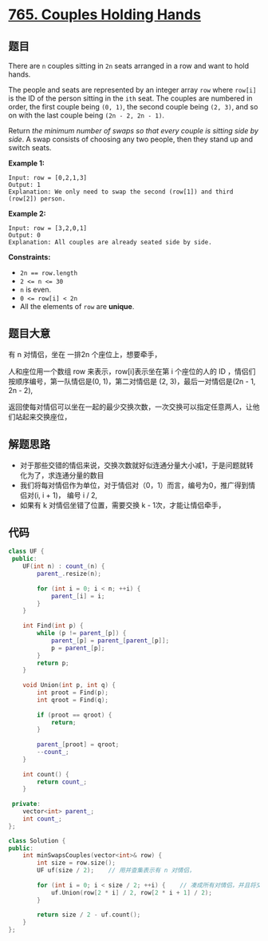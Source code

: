 # [765. Couples Holding Hands](https://leetcode.com/problems/couples-holding-hands/) 

## 题目

There are `n` couples sitting in `2n` seats arranged in a row and want to hold hands.

The people and seats are represented by an integer array `row` where `row[i]` is the ID of the person sitting in the `ith` seat. The couples are numbered in order, the first couple being `(0, 1)`, the second couple being `(2, 3)`, and so on with the last couple being `(2n - 2, 2n - 1)`.

Return *the minimum number of swaps so that every couple is sitting side by side*. A swap consists of choosing any two people, then they stand up and switch seats.

 

**Example 1:**

```
Input: row = [0,2,1,3]
Output: 1
Explanation: We only need to swap the second (row[1]) and third (row[2]) person.
```

**Example 2:**

```
Input: row = [3,2,0,1]
Output: 0
Explanation: All couples are already seated side by side.
```

 

**Constraints:**

- `2n == row.length`
- `2 <= n <= 30`
- `n` is even.
- `0 <= row[i] < 2n`
- All the elements of `row` are **unique**.

## 题目大意

有 n 对情侣，坐在 一排2n 个座位上，想要牵手，

人和座位用一个数组 row 来表示，row[i]表示坐在第 i 个座位的人的 ID ，情侣们按顺序编号，第一队情侣是(0, 1)，第二对情侣是 (2, 3)，最后一对情侣是(2n - 1, 2n - 2),

返回使每对情侣可以坐在一起的最少交换次数，一次交换可以指定任意两人，让他们站起来交换座位，

## 解题思路

* 对于那些交错的情侣来说，交换次数就好似连通分量大小减1，于是问题就转化为了，求连通分量的数目
* 我们将每对情侣作为单位，对于情侣对（0，1）而言，编号为0，推广得到情侣对(i, i + 1)， 编号 i / 2,
* 如果有 k 对情侣坐错了位置，需要交换 k - 1次，才能让情侣牵手，

## 代码

`````c++
class UF {
 public:
    UF(int n) : count_(n) {
        parent_.resize(n);
        
        for (int i = 0; i < n; ++i) {
            parent_[i] = i;
        }
    }
    
    int Find(int p) {
        while (p != parent_[p]) {
            parent_[p] = parent_[parent_[p]];
            p = parent_[p];
        }
        return p;
    }
    
    void Union(int p, int q) {
        int proot = Find(p);
        int qroot = Find(q);
        
        if (proot == qroot) {
            return;
        }
        
        parent_[proot] = qroot;
        --count_;
    }
    
    int count() {
        return count_;   
    }
    
 private:
    vector<int> parent_;
    int count_;
};

class Solution {
public:
    int minSwapsCouples(vector<int>& row) {
        int size = row.size();
        UF uf(size / 2);    // 用并查集表示有 n 对情侣，
        
        for (int i = 0; i < size / 2; ++i) {    // 凑成所有对情侣，并且将交叉情侣也连接起来，篇
            uf.Union(row[2 * i] / 2, row[2 * i + 1] / 2);
        }
        
        return size / 2 - uf.count();
    }
};
`````

